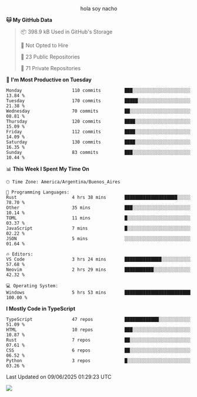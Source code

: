 <p align="center">hola soy nacho</p>

<!--START_SECTION:waka-->
**🐱 My GitHub Data** 

> 📦 398.9 kB Used in GitHub's Storage 
 > 
> 🚫 Not Opted to Hire
 > 
> 📜 23 Public Repositories 
 > 
> 🔑 71 Private Repositories 
 > 
📅 **I'm Most Productive on Tuesday** 

```text
Monday                   110 commits         ███░░░░░░░░░░░░░░░░░░░░░░   13.84 % 
Tuesday                  170 commits         █████░░░░░░░░░░░░░░░░░░░░   21.38 % 
Wednesday                70 commits          ██░░░░░░░░░░░░░░░░░░░░░░░   08.81 % 
Thursday                 120 commits         ████░░░░░░░░░░░░░░░░░░░░░   15.09 % 
Friday                   112 commits         ████░░░░░░░░░░░░░░░░░░░░░   14.09 % 
Saturday                 130 commits         ████░░░░░░░░░░░░░░░░░░░░░   16.35 % 
Sunday                   83 commits          ███░░░░░░░░░░░░░░░░░░░░░░   10.44 % 
```


📊 **This Week I Spent My Time On** 

```text
🕑︎ Time Zone: America/Argentina/Buenos_Aires

💬 Programming Languages: 
Rust                     4 hrs 38 mins       ████████████████████░░░░░   78.70 % 
Other                    35 mins             ███░░░░░░░░░░░░░░░░░░░░░░   10.14 % 
TOML                     11 mins             █░░░░░░░░░░░░░░░░░░░░░░░░   03.37 % 
JavaScript               7 mins              █░░░░░░░░░░░░░░░░░░░░░░░░   02.22 % 
JSON                     5 mins              ░░░░░░░░░░░░░░░░░░░░░░░░░   01.64 % 

🔥 Editors: 
VS Code                  3 hrs 24 mins       ██████████████░░░░░░░░░░░   57.68 % 
Neovim                   2 hrs 29 mins       ███████████░░░░░░░░░░░░░░   42.32 % 

💻 Operating System: 
Windows                  5 hrs 53 mins       █████████████████████████   100.00 % 
```

**I Mostly Code in TypeScript** 

```text
TypeScript               47 repos            █████████████░░░░░░░░░░░░   51.09 % 
HTML                     10 repos            ███░░░░░░░░░░░░░░░░░░░░░░   10.87 % 
Rust                     7 repos             ██░░░░░░░░░░░░░░░░░░░░░░░   07.61 % 
CSS                      6 repos             ██░░░░░░░░░░░░░░░░░░░░░░░   06.52 % 
Python                   3 repos             █░░░░░░░░░░░░░░░░░░░░░░░░   03.26 % 
```




 Last Updated on 09/06/2025 01:29:23 UTC
<!--END_SECTION:waka-->

![](http://moe-counter.es3n1n.eu/get/@nachoofg?name=nachoofg&theme=asoul&padding=7&offset=0&align=center&scale=1&pixelated=1&darkmode=auto)
